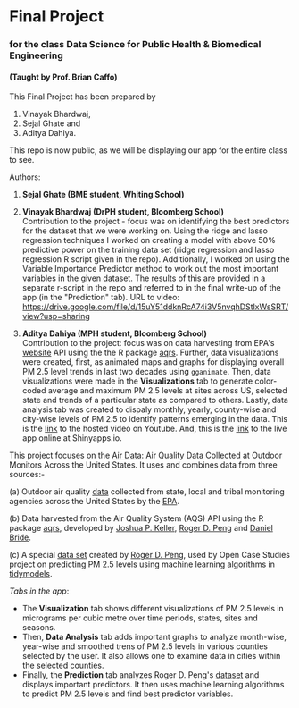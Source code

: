 # Final Project 

### for the class Data Science for Public Health & Biomedical Engineering

#### (Taught by Prof. Brian Caffo)

This Final Project has been prepared  by 
1. Vinayak Bhardwaj, 
2. Sejal Ghate and 
3. Aditya Dahiya.

This repo is now public, as we will be displaying our app for the entire class to see.  

Authors:  

1. **Sejal Ghate (BME student, Whiting School)**  

2. **Vinayak Bhardwaj (DrPH student, Bloomberg School)**  
Contribution to the project - focus was on identifying the best predictors for the dataset that we were working on. Using the ridge and lasso regression techniques I worked on creating a model with above 50% predictive power on the training data set (ridge regression and lasso regression R script given in the repo). Additionally, I worked on using the Variable Importance Predictor method to work out the most important variables in the given dataset. The results of this are provided in a separate r-script in the repo and referred to in the final write-up of the app (in the "Prediction" tab). URL to video: https://drive.google.com/file/d/15uY51ddknRcA74i3V5nvqhDStlxWsSRT/view?usp=sharing

3. **Aditya Dahiya (MPH student, Bloomberg School)**  
Contribution to the project: focus was on data harvesting from EPA's [website](https://www.epa.gov/) API using the the R package [aqrs](https://github.com/jpkeller/aqsr). Further, data visualizations were created, first, as animated maps and graphs for displaying overall PM 2.5 level trends in last two decades using `gganimate`. Then, data visualizations were made in the **Visualizations** tab to generate color-coded average and maximum PM 2.5 levels at sites across US, selected state and trends of a particular state as compared to others. Lastly, data analysis tab was created to dispaly monthly, yearly, county-wise and city-wise levels of PM 2.5 to identify patterns emerging in the data. This is the [link](https://youtu.be/85P9knkBVXY) to the hosted video on Youtube. And, this is the [link](https://aditya-dahiya.shinyapps.io/Capstone-ds4phbme/) to the live app online at Shinyapps.io. 

This project focuses on the [Air Data](https://www.epa.gov/outdoor-air-quality-data): Air Quality Data Collected at Outdoor Monitors Across the United States. It uses and combines data from three sources:-  

(a) Outdoor air quality [data](https://aqs.epa.gov/aqsweb/documents/data_api.html) collected from state, local and tribal monitoring agencies across the United States by the [EPA](https://www.epa.gov/).  

(b) Data harvested from the Air Quality System (AQS) API using the R package [aqrs](https://github.com/jpkeller/aqsr), developed by [Joshua P. Keller](https://github.com/jpkeller), [Roger D. Peng](https://github.com/rdpeng) and [Daniel Bride](https://github.com/danielbride).  

(c) A special [data set](https://raw.githubusercontent.com/opencasestudies/ocs-bp-air-pollution/master/data/raw/pm25_data.csv) created by [Roger D. Peng](https://github.com/rdpeng), used by Open Case Studies project on predicting PM 2.5 levels using machine learning algorithms in [tidymodels](https://www.tidymodels.org/).  


*Tabs in the app*:  

- The **Visualization** tab shows different visualizations of PM 2.5 levels in micrograms per cubic metre over time periods, states, sites and seasons.  
- Then, **Data Analysis** tab adds important graphs to analyze month-wise, year-wise and smoothed trens of PM 2.5 levels in various counties selected by the user. It also allows one to examine data in cities within the selected counties.  
- Finally, the **Prediction** tab analyzes Roger D. Peng's [dataset](https://raw.githubusercontent.com/opencasestudies/ocs-bp-air-pollution/master/data/raw/pm25_data.csv) and displays important predictors. It then uses machine learning algorithms to predict PM 2.5 levels and find best predictor variables.


